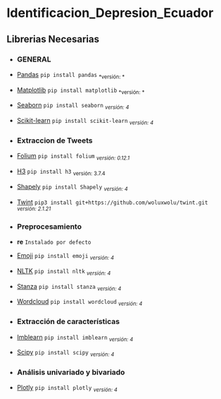 # Identificacion_Depresion_Ecuador





## Librerias Necesarias

* ### GENERAL

* [Pandas](https://pypi.org/project/pandas/)
    `pip install pandas` <sub>*versión: *</sub>
* [Matplotlib](https://matplotlib.org/stable/users/installing/index.html)
    `pip install matplotlib` <sub>*versión: *</sub>
* [Seaborn](https://seaborn.pydata.org/installing.html)
    `pip install seaborn` <sub>*versión: 4*</sub>
* [Scikit-learn](https://scikit-learn.org/stable/install.html)
    `pip install scikit-learn` <sub>*versión: 4*</sub>
    

* ### Extraccion de Tweets

* [Folium](https://pypi.org/project/folium/)
    `pip install folium` <sub>*versión: 0.12.1*</sub>
* [H3](https://h3geo.org/docs/installation/)
    `pip install h3` <sub>versión: 3.7.4</sub>
* [Shapely](https://pypi.org/project/Shapely/)
    `pip install Shapely` <sub>*versión: 4*</sub>
* [Twint](https://github.com/woluxwolu/twint.git)
    `pip3 install git+https://github.com/woluxwolu/twint.git` <sub>*versión: 2.1.21*</sub>                  


* ### Preprocesamiento

* **re**
    `Instalado por defecto`
    
* [Emoji](https://pypi.org/project/emoji/)
    `pip install emoji` <sub>*versión: 4*</sub>
* [NLTK](https://www.nltk.org/install.html)
    `pip install nltk` <sub>*versión: 4*</sub>
* [Stanza](https://stanfordnlp.github.io/stanza/installation_usage.html)
    `pip install stanza` <sub>*versión: 4*</sub>
* [Wordcloud](https://pypi.org/project/wordcloud/)
    `pip install wordcloud` <sub>*versión: 4*</sub>


* ### Extracción de características

* [Imblearn](https://pypi.org/project/imblearn/)
    `pip install imblearn` <sub>*versión: 4*</sub>
* [Scipy](https://pypi.org/project/scipy/)
    `pip install scipy` <sub>*versión: 4*</sub>


* ### Análisis univariado y bivariado

* [Plotly](https://plotly.com/python/getting-started/)
    `pip install plotly` <sub>*versión: 4*</sub>
